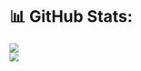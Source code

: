 # 📊 GitHub Stats:
![](https://github-readme-stats.vercel.app/api?username=alkayesrifat&theme=dark&hide_border=false&include_all_commits=false&count_private=false)<br/>
![](https://nirzak-streak-stats.vercel.app/?user=alkayesrifat&theme=dark&hide_border=false)









